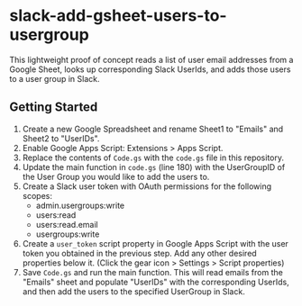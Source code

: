 # slack-add-gsheet-users-to-usergroup

This lightweight proof of concept reads a list of user email addresses from a Google Sheet, looks up corresponding Slack UserIds, and adds those users to a user group in Slack.

## Getting Started

1. Create a new Google Spreadsheet and rename Sheet1 to "Emails" and Sheet2 to "UserIDs".
2. Enable Google Apps Script: Extensions > Apps Script.
3. Replace the contents of `Code.gs` with the `code.gs` file in this repository.
4. Update the main function in `code.gs` (line 180) with the UserGroupID of the User Group you would like to add the users to.
5. Create a Slack user token with OAuth permissions for the following scopes:
   - admin.usergroups:write
   - users:read
   - users:read.email
   - usergroups:write
6. Create a `user_token` script property in Google Apps Script with the user token you obtained in the previous step. Add any other desired properties below it. (Click the gear icon > Settings > Script properties)
7. Save `Code.gs` and run the main function. This will read emails from the "Emails" sheet and populate "UserIDs" with the corresponding UserIds, and then add the users to the specified UserGroup in Slack.
